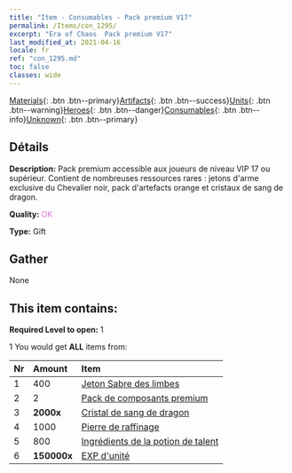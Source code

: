 ```yaml
---
title: "Item - Consumables - Pack premium V17"
permalink: /Items/con_1295/
excerpt: "Era of Chaos  Pack premium V17"
last_modified_at: 2021-04-16
locale: fr
ref: "con_1295.md"
toc: false
classes: wide
---
```

 [Materials](/fr/Items/){: .btn .btn--primary}[Artifacts](/fr/Items/Artifacts/){: .btn .btn--success}[Units](/fr/Items/Units/){: .btn .btn--warning}[Heroes](/fr/Items/Heroes/){: .btn .btn--danger}[Consumables](/fr/Items/Consumables/){: .btn .btn--info}[Unknown](/fr/Items/Unknown/){: .btn .btn--primary}

## Détails
 **Description:** Pack premium accessible aux joueurs de niveau VIP 17 ou supérieur. Contient de nombreuses ressources rares : jetons d'arme exclusive du Chevalier noir, pack d'artefacts orange et cristaux de sang de dragon.

 **Quality:** <span style="color: #DA70D6">OK</span>

 **Type:** Gift

## Gather

  None

## This item contains:

 **Required Level to open:** 1

 1 You would get **ALL** items  from:

  | Nr | Amount |     Item    |
  |:---|:-------|:------------|
  | 1 | 400 | [Jeton Sabre des limbes](/fr/Items/con_979/) |  | 
  | 2 | 2 | [Pack de composants premium](/fr/Items/con_1363/) |  | 
  | 3 |  **2000x** | [Cristal de sang de dragon](/fr/Items/con_879/) |  | 
  | 4 | 1000 | [Pierre de raffinage](/fr/Items/con_814/) |  | 
  | 5 | 800 | [Ingrédients de la potion de talent](/fr/Items/con_1120/) |  | 
  | 6 |  **150000x** | [EXP d'unité](/fr/Items/con_902/) |  | 
